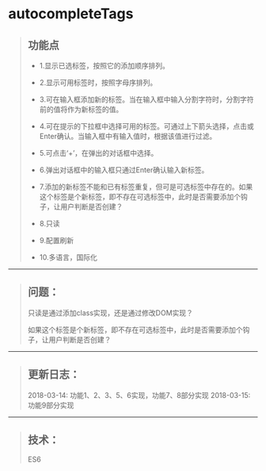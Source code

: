 # autocompleteTags

>## 功能点
>
>* 1.显示已选标签，按照它的添加顺序排列。
>
>* 2.显示可用标签时，按照字母序排列。
>
>* 3.可在输入框添加新的标签。当在输入框中输入分割字符时，分割字符前的值将作为新标签的值。
>
>* 4.可在提示的下拉框中选择可用的标签。可通过上下箭头选择，点击或Enter确认。当输入框中有输入值时，根据该值进行过滤。
>
>* 5.可点击‘+’，在弹出的对话框中选择。
>
>* 6.弹出对话框中的输入框只通过Enter确认输入新标签。
>
>* 7.添加的新标签不能和已有标签重复，但可是可选标签中存在的。如果这个标签是个新标签，即不存在可选标签中，此时是否需要添加个钩子，让用户判断是否创建？
>
>* 8.只读
>
>* 9.配置刷新
>
>* 10.多语言，国际化
>

***
>## 问题：
>
>只读是通过添加class实现，还是通过修改DOM实现？
>
>如果这个标签是个新标签，即不存在可选标签中，此时是否需要添加个钩子，让用户判断是否创建？
***
>## 更新日志：
>
>2018-03-14: 功能1、2、3、5、6实现，功能7、8部分实现
>2018-03-15: 功能9部分实现
>
***
>## 技术：
>
>ES6
